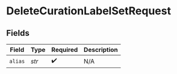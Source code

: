 # DeleteCurationLabelSetRequest


## Fields

| Field              | Type               | Required           | Description        |
| ------------------ | ------------------ | ------------------ | ------------------ |
| `alias`            | *str*              | :heavy_check_mark: | N/A                |